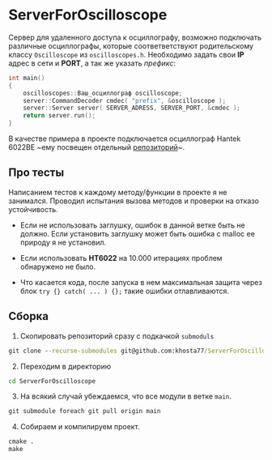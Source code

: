 # ServerForOscilloscope

Сервер для удаленного доступа к осциллографу, возможно подключать различные осциллографы, которые
соответветствуют родительскому классу `Oscilloscope` из `oscilloscopes.h`. Необходимо задать свои **IP**
адрес в сети и **PORT**, а так же указать *префикс*:

```cpp
int main()
{
    oscilloscopes::Ваш_осциллограф oscilloscope;
    server::CommandDecoder cmdec( "prefix", &oscilloscope );
    server::Server server( SERVER_ADRESS, SERVER_PORT, &cmdec );
    return server.run();
}
```

В качестве примера в проекте подключается осциллограф Hantek 6022BE ~eму посвещен отдельный [репозиторий](https://github.com/khosta77/HT6022_lib_cpp.git)~.

## Про тесты

Написанием тестов к каждому методу/функции в проекте я не занимался. Проводил испытания вызова методов
и проверки на отказо устойчивость.

* Если не использовать заглушку, ошибок в данной ветке быть не должно. Если установить заглушку может
быть ошибка с malloc ее природу я не установил.

* Если использовать **HT6022** на 10.000 итерациях проблем обнаружено не было.

* Что касается кода, после запуска в нем максимальная защита через блок `try {} catch( ... ) {};` такие ошибки отлавливаются.

## Сборка

1. Скопировать репозиторий сразу с подкачкой `submoduls`

```cmd
git clone --recurse-submodules git@github.com:khosta77/ServerForOscilloscope.git
```

2. Переходим в директорию

```cmd
cd ServerForOscilloscope
```

3. На всякий случай убеждаемся, что все модули в ветке `main`.

```cmd
git submodule foreach git pull origin main
```

4. Собираем и компилируем проект.

```cmd
cmake .
make
```

